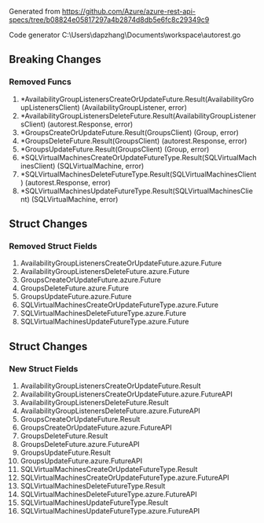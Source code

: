 Generated from https://github.com/Azure/azure-rest-api-specs/tree/b08824e05817297a4b2874d8db5e6fc8c29349c9

Code generator C:\Users\dapzhang\Documents\workspace\autorest.go

## Breaking Changes

### Removed Funcs

1. *AvailabilityGroupListenersCreateOrUpdateFuture.Result(AvailabilityGroupListenersClient) (AvailabilityGroupListener, error)
1. *AvailabilityGroupListenersDeleteFuture.Result(AvailabilityGroupListenersClient) (autorest.Response, error)
1. *GroupsCreateOrUpdateFuture.Result(GroupsClient) (Group, error)
1. *GroupsDeleteFuture.Result(GroupsClient) (autorest.Response, error)
1. *GroupsUpdateFuture.Result(GroupsClient) (Group, error)
1. *SQLVirtualMachinesCreateOrUpdateFutureType.Result(SQLVirtualMachinesClient) (SQLVirtualMachine, error)
1. *SQLVirtualMachinesDeleteFutureType.Result(SQLVirtualMachinesClient) (autorest.Response, error)
1. *SQLVirtualMachinesUpdateFutureType.Result(SQLVirtualMachinesClient) (SQLVirtualMachine, error)

## Struct Changes

### Removed Struct Fields

1. AvailabilityGroupListenersCreateOrUpdateFuture.azure.Future
1. AvailabilityGroupListenersDeleteFuture.azure.Future
1. GroupsCreateOrUpdateFuture.azure.Future
1. GroupsDeleteFuture.azure.Future
1. GroupsUpdateFuture.azure.Future
1. SQLVirtualMachinesCreateOrUpdateFutureType.azure.Future
1. SQLVirtualMachinesDeleteFutureType.azure.Future
1. SQLVirtualMachinesUpdateFutureType.azure.Future

## Struct Changes

### New Struct Fields

1. AvailabilityGroupListenersCreateOrUpdateFuture.Result
1. AvailabilityGroupListenersCreateOrUpdateFuture.azure.FutureAPI
1. AvailabilityGroupListenersDeleteFuture.Result
1. AvailabilityGroupListenersDeleteFuture.azure.FutureAPI
1. GroupsCreateOrUpdateFuture.Result
1. GroupsCreateOrUpdateFuture.azure.FutureAPI
1. GroupsDeleteFuture.Result
1. GroupsDeleteFuture.azure.FutureAPI
1. GroupsUpdateFuture.Result
1. GroupsUpdateFuture.azure.FutureAPI
1. SQLVirtualMachinesCreateOrUpdateFutureType.Result
1. SQLVirtualMachinesCreateOrUpdateFutureType.azure.FutureAPI
1. SQLVirtualMachinesDeleteFutureType.Result
1. SQLVirtualMachinesDeleteFutureType.azure.FutureAPI
1. SQLVirtualMachinesUpdateFutureType.Result
1. SQLVirtualMachinesUpdateFutureType.azure.FutureAPI
